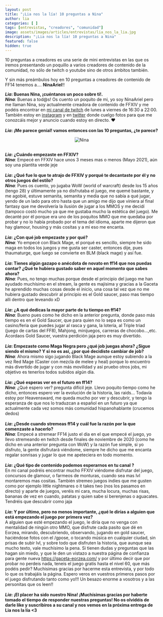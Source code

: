 ```yaml
---
layout: post
title: "¡Lia nos la lía! 10 preguntas a Nina"
author: lia
categories: [ ]
tags: [entrevistas, "creadores", "comunidad"]
image: assets/images/articles/entrevistas/lia_nos_la_lia.jpg
description: "¡Lia nos la lía! 10 preguntas a Nina"
featured: false
hidden: true
---
```

10 preguntas a creadores es una serie de mini entrevistas en las que os iremos presentando un poquillo a varios creadores de contenido de la comunidad, no sólo de twitch o youtube sino de otros ámbitos también.

Y sin más preámbulos hoy en 10 preguntas a creadores de contenido de FF14 tenemos a…. **NinaAriel**!!

<div class="card">
  <div class="card-header">
     <b><i>Lia</i>: Buenas Nina, ¡cuéntanos un poco sobre ti!.</b>
  </div>
  <div class="card-body">
    <i><b>Nina</b></i>: Buenas a tod@s! Os cuento un poquito de mi, yo soy NinaAriel pero me llaman Nina, soy actualmente creadora de contenido de FFXIV y me podéis encontrar en <a href="https://www.twitch.tv/ninaariel" target="_blank">mi canal de twitch</a> de lunes a viernes de 16:30 a 22:00. También estoy en <a href="https://www.instagram.com/ninaariel4/" target="_blank">instagram</a> y en <a href="https://twitter.com/Ninaariel93" target="_blank">twitter</a> donde cuelgo fotos para que me conozcáis mejor y anuncio cuando estoy en directo. ❤ 
  </div>
</div>

<br/>

<div class="card">
  <div class="card-header">
     <b><i>Lia</i>: ¡Me parece genial! vamos entonces con las 10 preguntas, ¿te parece?</b>
  </div>
</div>

<p align="center"><img src="{{ site.baseurl }}/assets/images/articles/entrevistas/lia_nina/nina.jpg" alt="Nina"/></p>

<br/>

<div class="card">
  <div class="card-header">
     <b><i>Lia</i>: ¿Cuándo empezaste en FFXIV?</b>
  </div>
  <div class="card-body">
    <i><b>Nina</b></i>: Empecé en FFXIV hace unos 3 meses mas o menos (Mayo 2021), aún soy una plantita verde jeje 
  </div>
</div>

<br/>

<div class="card">
  <div class="card-header">
     <b><i>Lia</i>: ¿Qué fue lo que te atrajo de FFXIV y porqué te decantaste por él y no otros juegos del estilo?</b>
  </div>
  <div class="card-body">
    <i><b>Nina</b></i>: Pues os cuento, yo jugaba WoW (world of warcraft) desde los 15 años (tengo 28) y últimamente ya no disfrutaba el juego, me quemé bastante, y me agobié, estuve semanita, semanita y media que no sabía a qué jugar, yendo de un lado para otro hasta que un amigo me dijo que viniera al final fantasy que me devolvería la ilusión de jugar a los MMOS y me decidí (tampoco costó mucho ya que me gustaba mucho la estética del juego). Me decanté por él porque era uno de los poquitos MMO que me quedaba por probar y no lo había probado por el tema del idioma, aparte me dijeron que hay glamour, housing y más cositas y a mi eso me encanta. 
  </div>
</div>

<br/>

<div class="card">
  <div class="card-header">
     <b><i>Lia</i>: ¿Con qué job empezaste y por qué?</b>
  </div>
  <div class="card-body">
    <i><b>Nina</b></i>: Yo empecé con Black Mage, el porqué es sencillo, siempre he sido maga en todos los juegos y me gusta ser caster, entonces dije, pues thaumaturge, que luego se convierte en BLM (black mage) y así fue. 
  </div>
</div>

<br/>

<div class="card">
  <div class="card-header">
     <b><i>Lia</i>: Tienes algún gazapo o anécdota de novato en ff14 que nos puedas contar? ¿Qué te hubiera gustado saber en aquel momento que sabes ahora?</b>
  </div>
  <div class="card-body">
    <i><b>Nina</b></i>: Pues, no tengo muchas porque desde el principio del juego me han ayudado muchísimo en el stream, la gente es majísima y gracias a la Gaceta he aprendido muchas cosas desde el inicio, una cosa tal vez que no me hubiera gustado descubrir al principio es el Gold saucer, paso mas tiempo alli dentro que leveando xD 
  </div>
</div>

<br/>

<div class="card">
  <div class="card-header">
     <b><i>Lia</i>: ¿A qué dedicas la mayor parte de tu tiempo en ff14?</b>
  </div>
  <div class="card-body">
    <i><b>Nina</b></i>: Bueno pues como he dicho en la anterior pregunta, donde paso más tiempo es en el Gold Saucer, que para quien no lo sepa es como un casino/feria que puedes jugar al rasca y gana, la lotería, al Triple triad (juego de cartas del FF8), Mahjong, minijuegos, carreras de chocobo…,etc. Acordaos Gold Saucer, vuestra perdición jaja pero es muy divertido.  
  </div>
</div>

<br/>

<div class="card">
  <div class="card-header">
     <b><i>Lia</i>: Empezaste como Maga Negra pero ¿qué job juegas ahora? ¿Sigue siendo el mismo? Y si no es así, ¿por qué decidiste cambiar de job?</b>
  </div>
  <div class="card-body">
    <i><b>Nina</b></i>: Ahora mismo sigo jugando Black Mage aunque estoy subiendo a la vez Red Mage (Caster con mezcla de melee y heal) porque lo encuentro más divertido de jugar y con más movilidad y así pruebo otros jobs, mi objetivo es tenerlos todos subidos algún día.   
  </div>
</div>

<br/>

<div class="card">
  <div class="card-header">
     <b><i>Lia</i>: ¿Qué esperas ver en el futuro en ff14?</b>
  </div>
  <div class="card-body">
    <i><b>Nina</b></i>: ¿Qué espero ver? pregunta difícil jeje. Llevo poquito tiempo como he dicho, entonces espero ver la evolución de la historia, las raids… Todavía estoy por Heavensward, me queda mucho por ver y descubrir, y tengo la esperanza de que nos lo traduzcan a español en un futuro ya que actualmente cada vez somos más comunidad hispanohablante (crucemos dedos)    
  </div>
</div>

<br/>

<div class="card">
  <div class="card-header">
     <b><i>Lia</i>: ¿Desde cuando stremeas ff14 y cuál fue la razón por la que comenzaste a hacerlo?</b>
  </div>
  <div class="card-body">
    <i><b>Nina</b></i>: Empecé a stremear FF14 justo el dia en el que empecé el juego, yo llevo stremeando en twitch desde finales de noviembre de 2020 (como he dicho en una anterior pregunta con WoW) y la razón fue simple, si yo disfruto, la gente disfrutará viéndome, siempre he dicho que me encanta regalar sonrisas y jugar lo que me apeteciera en todo momento.    
  </div>
</div>

<br/>

<div class="card">
  <div class="card-header">
     <b><i>Lia</i>: ¿Qué tipo de contenido podemos esperarnos en tu canal ?</b>
  </div>
  <div class="card-body">En mi canal podréis encontrar mucho FFXIV viéndome disfrutar del juego, concursos de glamour, o farmeos de monturas, cuando sea mas lvl montaremos mas cositas. También stremeo juegos indies que me gusten como por ejemplo little nightmares o it takes two (nos los pasamos en directo) y aparte de juegos, veréis mi cara, mucha locura, muchas risas, bananas de vez en cuando, patatas y quien sabe si berenjenas o aguacates. Tendréis que descubrir como jaja     
  </div>
</div>


<br/>

<div class="card">
  <div class="card-header">
     <b><i>Lia</i>: Y por último, pero no menos importante, ¿qué le dirías a alguien que está empezando el juego por primera vez?</b>
  </div>
  <div class="card-body">A alguien que esté empezando el juego, le diría que no venga con mentalidad de ningún otro MMO, que disfrute cada pasito que dé en Eorzea, mirando, descubriendo, observando, jugando en gold saucer, haciéndose fotos con el /gpose, o tocando música en cualquier ciudad, sin prisas de subir lvl, y sobre todo que disfruten la historia, que aunque sea mucho texto, vale muchísimo la pena. Si tienen dudas y preguntas que las hagan sin miedo, y que le den un vistazo a nuestra página de confianza para gente nueva <a href="https://gaceta-eorzea.com/" target="_blank">https://gaceta-eorzea.com/</a> y por último decir que por probar no perdeis nada, teneis el juego gratis hasta el nivel 60, que más podéis pedir?
Muchisimas gracias por hacerme esta entrevista, y por todo lo que os trabajáis la página. Espero veros en vuestros primeros pasos por el juego disfrutando tanto como yo!!! Un besazo enorme a vosotros y a las personitas que os leen!!
  </div>
</div>

<br/>

<div class="card">
  <div class="card-header">
     <b><i>Lia</i>: ¡El placer ha sido nuestro Nina! ¡Muchísimas gracias por haberte tomado el tiempo de responder nuestras preguntas! No os olvidéis de darle like y suscribiros a su canal y nos vemos en la próxima entrega de Lia nos la lía <3</b>
  </div>
</div>